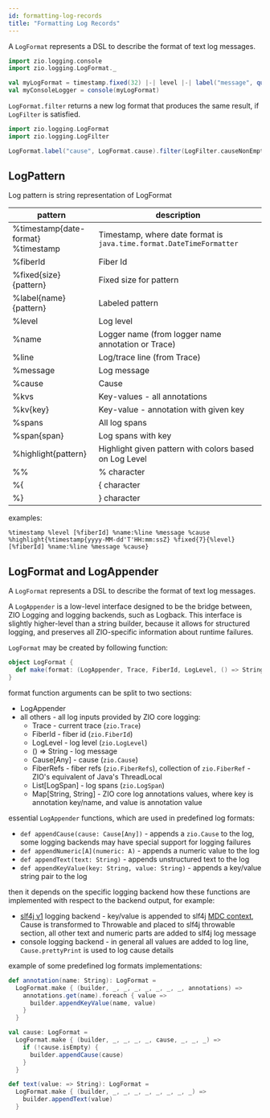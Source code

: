 ```yaml
---
id: formatting-log-records
title: "Formatting Log Records"
---
```


A `LogFormat` represents a DSL to describe the format of text log messages.

[//]: # (TODO: make snippet type-checked using mdoc)

```scala
import zio.logging.console
import zio.logging.LogFormat._

val myLogFormat = timestamp.fixed(32) |-| level |-| label("message", quoted(line))
val myConsoleLogger = console(myLogFormat)
```

`LogFormat.filter` returns a new log format that produces the same result, if `LogFilter` is satisfied.

```scala
import zio.logging.LogFormat
import zio.logging.LogFilter

LogFormat.label("cause", LogFormat.cause).filter(LogFilter.causeNonEmpty)
```

## LogPattern

Log pattern is string representation of LogFormat

| pattern                                | description                                                          |
|----------------------------------------|----------------------------------------------------------------------|
| %timestamp{date-format}<br/>%timestamp | Timestamp, where date format is `java.time.format.DateTimeFormatter` |
| %fiberId                               | Fiber Id                                                             |
| %fixed{size}{pattern}                  | Fixed size for pattern                                               |
| %label{name}{pattern}                  | Labeled pattern                                                      |
| %level                                 | Log level                                                            |
| %name                                  | Logger name (from logger name annotation or Trace)                   |
| %line                                  | Log/trace line (from Trace)                                          |
| %message                               | Log message                                                          |
| %cause                                 | Cause                                                                |
| %kvs                                   | Key-values - all annotations                                         |
| %kv{key}                               | Key-value - annotation with given key                                |
| %spans                                 | All log spans                                                        |
| %span{span}                            | Log spans with key                                                   |
| %highlight{pattern}                    | Highlight given pattern with colors based on Log Level               |
| %%                                     | % character                                                          |
| %{                                     | { character                                                          |
| %}                                     | } character                                                          |

examples:

```
%timestamp %level [%fiberId] %name:%line %message %cause
%highlight{%timestamp{yyyy-MM-dd'T'HH:mm:ssZ} %fixed{7}{%level} [%fiberId] %name:%line %message %cause}
```

## LogFormat and LogAppender

A `LogFormat` represents a DSL to describe the format of text log messages.

A `LogAppender` is a low-level interface designed to be the bridge between, ZIO Logging and logging backends, such as
Logback.
This interface is slightly higher-level than a string builder, because it allows for structured logging,
and preserves all ZIO-specific information about runtime failures.

`LogFormat` may be created by following function:

```scala
object LogFormat {
  def make(format: (LogAppender, Trace, FiberId, LogLevel, () => String, Cause[Any], FiberRefs, List[LogSpan], Map[String, String]) => Any): LogFormat
}
```

format function arguments can be split to two sections:

* LogAppender
* all others - all log inputs provided by ZIO core logging:
    * Trace - current trace (`zio.Trace`)
    * FiberId - fiber id (`zio.FiberId`)
    * LogLevel - log level (`zio.LogLevel`)
    * () => String - log message
    * Cause[Any] - cause (`zio.Cause`)
    * FiberRefs - fiber refs (`zio.FiberRefs`), collection of `zio.FiberRef` - ZIO's equivalent of Java's ThreadLocal
    * List[LogSpan] - log spans  (`zio.LogSpan`)
    * Map[String, String] - ZIO core log annotations values, where key is annotation key/name, and value is annotation
      value

essential `LogAppender` functions, which are used in predefined log formats:

* `def appendCause(cause: Cause[Any])` - appends a `zio.Cause` to the log, some logging backends may have special
  support for logging failures
* `def appendNumeric[A](numeric: A)` - appends a numeric value to the log
* `def appendText(text: String)` - appends unstructured text to the log
* `def appendKeyValue(key: String, value: String)` - appends a key/value string pair to the log

then it depends on the specific logging backend how these functions are implemented with respect to the backend output,
for example:

* [slf4j v1](slf4j1.md) logging backend - key/value is appended to
  slf4j [MDC context](https://logback.qos.ch/manual/mdc.html), Cause is transformed to Throwable and placed to slf4j
  throwable section, all other text and numeric parts are added to slf4j log message
* console logging backend - in general all values are added to log line, `Cause.prettyPrint` is used to log cause
  details

example of some predefined log formats implementations:

```scala
def annotation(name: String): LogFormat =
  LogFormat.make { (builder, _, _, _, _, _, _, _, annotations) =>
    annotations.get(name).foreach { value =>
      builder.appendKeyValue(name, value)
    }
  }

val cause: LogFormat =
  LogFormat.make { (builder, _, _, _, _, cause, _, _, _) =>
    if (!cause.isEmpty) {
      builder.appendCause(cause)
    }
  }

def text(value: => String): LogFormat =
  LogFormat.make { (builder, _, _, _, _, _, _, _, _) =>
    builder.appendText(value)
  }
```
